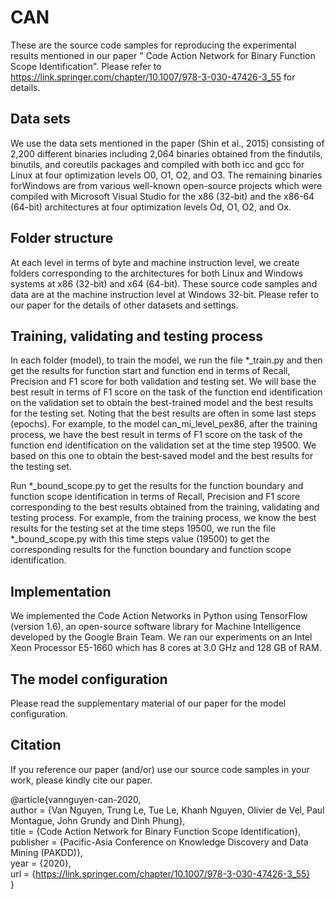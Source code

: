 # CAN
These are the source code samples for reproducing the experimental results mentioned in our paper "
Code Action Network for Binary Function Scope Identification". Please refer to https://link.springer.com/chapter/10.1007/978-3-030-47426-3_55 for details.

## Data sets
We use the data sets mentioned in the paper (Shin et al., 2015) consisting of 2,200 different binaries including 2,064 binaries obtained from the findutils, binutils, and coreutils packages and compiled with both icc and gcc for Linux at four optimization levels O0, O1, O2, and O3. The remaining binaries forWindows are from various well-known open-source projects which were compiled with Microsoft Visual Studio for the x86 (32-bit) and the x86-64 (64-bit) architectures at four optimization levels Od, O1, O2, and Ox.

## Folder structure
At each level in terms of byte and machine instruction level, we create folders corresponding to the architectures for both Linux and Windows systems at x86 (32-bit) and x64 (64-bit). These source code samples and data are at the machine instruction level at Windows 32-bit. Please refer to our paper for the details of other datasets and settings.

## Training, validating and testing process
In each folder (model), to train the model, we run the file *_train.py and then get the results for function start and function end in terms of Recall, Precision and F1 score for both validation and testing set.  We will base the best result in terms of F1 score on the task of the function end identification on the validation set to obtain the best-trained model and the best results for the testing set. Noting that the best results are often in some last steps (epochs). For example, to the model can_mi_level_pex86, after the training process, we have the best result in terms of F1 score on the task of the function end identification on the validation set at the time step 19500. We based on this one to obtain the best-saved model and the best results for the testing set.

Run *_bound_scope.py to get the results for the function boundary and function scope identification in terms of Recall, Precision and F1 score corresponding to the best results obtained from the training, validating and testing process. For example, from the training process, we know the best results for the testing set at the time steps 19500, we run the file *_bound_scope.py with this time steps value (19500) to get the corresponding results for the function boundary and function scope identification.

## Implementation
We implemented the Code Action Networks in Python using TensorFlow (version 1.6), an open-source software library for Machine Intelligence developed by the Google Brain Team. We ran our experiments on an Intel Xeon Processor E5-1660 which has 8 cores at 3.0 GHz and 128 GB of RAM.

## The model configuration
Please read the supplementary material of our paper for the model configuration.

## Citation

If you reference our paper (and/or) use our source code samples in your work, please kindly cite our paper.

@article{vannguyen-can-2020,<br/>
  author = {Van Nguyen, Trung Le, Tue Le, Khanh Nguyen, Olivier de Vel, Paul Montague, John Grundy and Dinh Phung},<br/>
  title = {Code Action Network for Binary Function Scope Identification},<br/>
  publisher = {Pacific-Asia Conference on Knowledge Discovery and Data Mining (PAKDD)},<br/>
  year = {2020},<br/>
  url = {https://link.springer.com/chapter/10.1007/978-3-030-47426-3_55}<br/>
}
